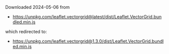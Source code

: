 Downloaded 2024-05-06 from 

- https://unpkg.com/leaflet.vectorgrid@latest/dist/Leaflet.VectorGrid.bundled.min.js

which redirected to:

- https://unpkg.com/leaflet.vectorgrid@1.3.0/dist/Leaflet.VectorGrid.bundled.min.js
